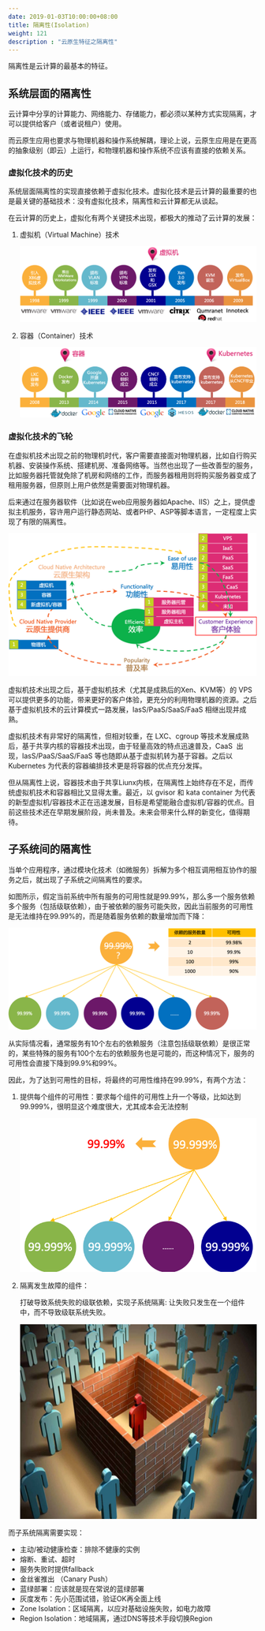 ```yaml
---
date: 2019-01-03T10:00:00+08:00
title: 隔离性(Isolation)
weight: 121
description : "云原生特征之隔离性"
---
```


隔离性是云计算的最基本的特征。

## 系统层面的隔离性

云计算中分享的计算能力、网络能力、存储能力，都必须以某种方式实现隔离，才可以提供给客户（或者说租户）使用。

而云原生应用也要求与物理机器和操作系统解耦，理论上说，云原生应用是在更高的抽象级别（即云）上运行，和物理机器和操作系统不应该有直接的依赖关系。

### 虚拟化技术的历史

系统层面隔离性的实现直接依赖于虚拟化技术。虚拟化技术是云计算的最重要的也是最关键的基础技术：没有虚拟化技术，隔离性和云计算都无从谈起。

在云计算的历史上，虚拟化有两个关键技术出现，都极大的推动了云计算的发展：

1. 虚拟机（Virtual Machine）技术

	![](../images/cloud-history-2.png)

2. 容器（Container）技术

	![](../images/cloud-history-4.png)

### 虚拟化技术的飞轮

在虚拟机技术出现之前的物理机时代，客户需要直接面对物理机器，比如自行购买机器、安装操作系统、搭建机房、准备网络等。当然也出现了一些改善型的服务，比如服务器托管就免除了机房和网络的工作，而服务器租用则将购买服务器变成了租用服务器，但原则上用户依然是需要面对物理机器。

后来通过在服务器软件（比如说在web应用服务器如Apache、IIS）之上，提供虚拟主机服务，容许用户运行静态网站、或者PHP、ASP等脚本语言，一定程度上实现了有限的隔离性。

![](images/virtual-flywheel.png)

虚拟机技术出现之后，基于虚拟机技术（尤其是成熟后的Xen、KVM等）的 VPS 可以提供更多的功能，带来更好的客户体验，更充分的利用物理机器的资源。之后基于虚拟机技术的云计算模式一路发展，IasS/PaaS/SaaS/FaaS 相继出现并成熟。

虚拟机技术有非常好的隔离性，但相对较重，在 LXC、cgroup 等技术发展成熟后，基于共享内核的容器技术出现，由于轻量高效的特点迅速普及，CaaS  出现，IasS/PaaS/SaaS/FaaS 等也随即从基于虚拟机转为基于容器。之后以 Kubernetes 为代表的容器编排技术更是将容器的优点充分发挥。

但从隔离性上说，容器技术由于共享Liunx内核，在隔离性上始终存在不足，而传统虚拟机技术和容器相比又显得太重。最近，以 gvisor 和 kata container 为代表的新型虚拟机/容器技术正在迅速发展，目标是希望能融合虚拟机/容器的优点。目前这些技术还在早期发展阶段，尚未普及。未来会带来什么样的新变化，值得期待。

## 子系统间的隔离性

当单个应用程序，通过模块化技术（如微服务）拆解为多个相互调用相互协作的服务之后，就出现了子系统之间隔离性的要求。

如图所示，假定当前系统中所有服务的可用性就是99.99%，那么多一个服务依赖多个服务（包括级联依赖），由于被依赖的服务可能失败，因此当前服务的可用性是无法维持在99.99%的，而是随着服务依赖的数量增加而下降：

![](images/isolation-1.png)

从实际情况看，通常服务有10个左右的依赖服务（注意包括级联依赖）是很正常的，某些特殊的服务有100个左右的依赖服务也是可能的，而这种情况下，服务的可用性会直接下降到99.9%和99%。

因此，为了达到可用性的目标，将最终的可用性维持在99.99%，有两个方法：

1. 提供每个组件的可用性：要求每个组件的可用性上升一个等级，比如达到99.999%，很明显这个难度很大，尤其成本会无法控制

	![](images/isolation-way-1.png)

2. 隔离发生故障的组件：

	打破导致系统失败的级联依赖，实现子系统隔离: 让失败只发生在一个组件中，而不导致级联系统失败。

	![](images/isolation-way-2.png)

而子系统隔离需要实现：

- 主动/被动健康检查：排除不健康的实例
- 熔断、重试、超时
- 服务失败时提供fallback
- 金丝雀推出 （Canary Push）
- 蓝绿部署：应该就是现在常说的蓝绿部署
- 灰度发布：先小范围试错，验证OK再全面上线
- Zone Isolation：区域隔离，以应对基础设施失败，如电力故障
- Region Isolation：地域隔离，通过DNS等技术手段切换Region

